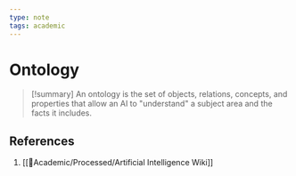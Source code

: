 ```yaml
---
type: note
tags: academic
---
```


# Ontology

> [!summary] 
> An ontology is the set of objects, relations, concepts, and properties that allow an AI to "understand" a subject area and the facts it includes.

## References
1. [[🧪Academic/Processed/Artificial Intelligence Wiki]]